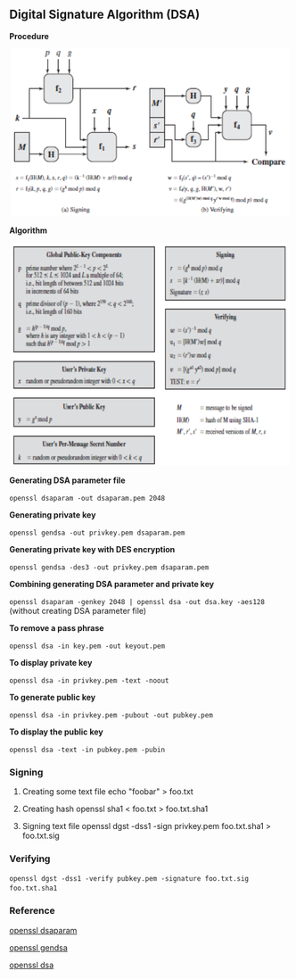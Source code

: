 ## Digital Signature Algorithm (DSA)

**Procedure**

<p align=center>
  <img src="Figures/Fig-13.5.png" width="500" height="300" />
</p>

**Algorithm**

<p align=center>
  <img src="Figures/Fig-13.4.png" width="500" height="400" />
</p>

**Generating DSA parameter file**

``openssl dsaparam -out dsaparam.pem 2048``

**Generating private key**

``openssl gendsa -out privkey.pem dsaparam.pem``

**Generating private key with DES encryption**

``openssl gendsa -des3 -out privkey.pem dsaparam.pem``

**Combining generating DSA parameter and private key**

``openssl dsaparam -genkey 2048 | openssl dsa -out dsa.key -aes128``    (without creating DSA parameter file)

**To remove a pass phrase**

``openssl dsa -in key.pem -out keyout.pem``

**To display private key**

``openssl dsa -in privkey.pem -text -noout``

**To generate public key**

``openssl dsa -in privkey.pem -pubout -out pubkey.pem``

**To display the public key**

``openssl dsa -text -in pubkey.pem -pubin``

### Signing

1. Creating some text file
echo "foobar" > foo.txt

2. Creating hash
openssl sha1 < foo.txt > foo.txt.sha1

3. Signing text file
openssl dgst -dss1 -sign privkey.pem foo.txt.sha1 > foo.txt.sig

### Verifying 

``openssl dgst -dss1 -verify pubkey.pem -signature foo.txt.sig foo.txt.sha1``

### Reference

[openssl dsaparam](https://www.openssl.org/docs/manmaster/man1/enc.html)

[openssl gendsa](https://www.openssl.org/docs/manmaster/man1/gendsa.html)

[openssl dsa](https://www.openssl.org/docs/manmaster/man1/dsa.html)
